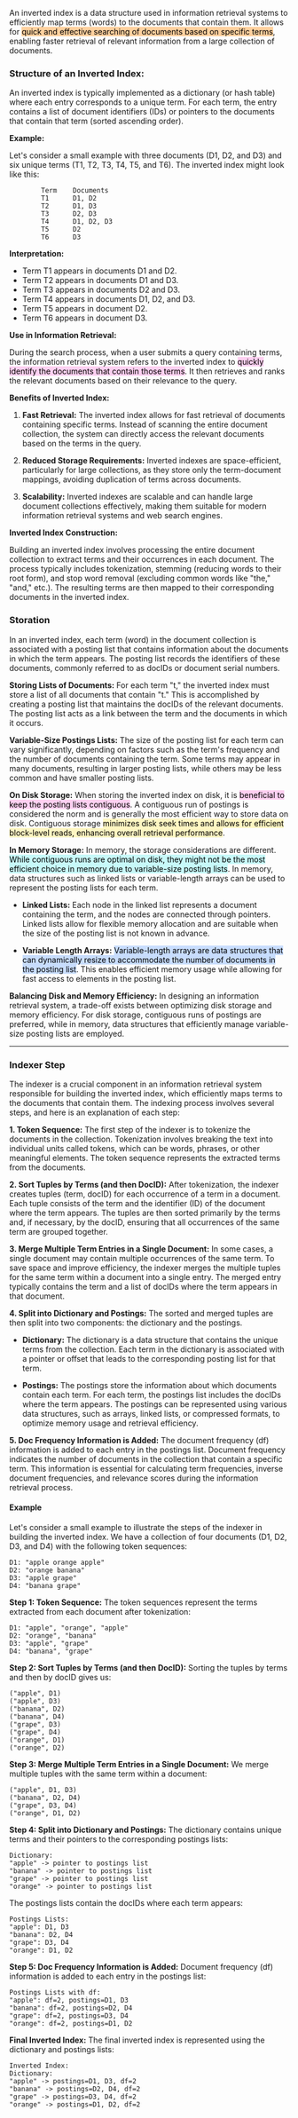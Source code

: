 An inverted index is a data structure used in information retrieval systems to efficiently map terms (words) to the documents that contain them. It allows for <mark style="background: #FFB86CA6;">quick and effective searching of documents based on specific terms</mark>, enabling faster retrieval of relevant information from a large collection of documents.

### Structure of an Inverted Index:

An inverted index is typically implemented as a dictionary (or hash table) where each entry corresponds to a unique term. For each term, the entry contains a list of document identifiers (IDs) or pointers to the documents that contain that term (sorted ascending order).

**Example:**

Let's consider a small example with three documents (D1, D2, and D3) and six unique terms (T1, T2, T3, T4, T5, and T6). The inverted index might look like this:

```
        Term    Documents
        T1      D1, D2
        T2      D1, D3
        T3      D2, D3
        T4      D1, D2, D3
        T5      D2
        T6      D3
```

**Interpretation:**

- Term T1 appears in documents D1 and D2.
- Term T2 appears in documents D1 and D3.
- Term T3 appears in documents D2 and D3.
- Term T4 appears in documents D1, D2, and D3.
- Term T5 appears in document D2.
- Term T6 appears in document D3.

**Use in Information Retrieval:**

During the search process, when a user submits a query containing terms, the information retrieval system refers to the inverted index to <mark style="background: #FFB8EBA6;">quickly identify the documents that contain those terms</mark>. It then retrieves and ranks the relevant documents based on their relevance to the query.

**Benefits of Inverted Index:**

1. **Fast Retrieval:** The inverted index allows for fast retrieval of documents containing specific terms. Instead of scanning the entire document collection, the system can directly access the relevant documents based on the terms in the query.
    
2. **Reduced Storage Requirements:** Inverted indexes are space-efficient, particularly for large collections, as they store only the term-document mappings, avoiding duplication of terms across documents.
    
3. **Scalability:** Inverted indexes are scalable and can handle large document collections effectively, making them suitable for modern information retrieval systems and web search engines.
    

**Inverted Index Construction:**

Building an inverted index involves processing the entire document collection to extract terms and their occurrences in each document. The process typically includes tokenization, stemming (reducing words to their root form), and stop word removal (excluding common words like "the," "and," etc.). The resulting terms are then mapped to their corresponding documents in the inverted index.

### Storation

In an inverted index, each term (word) in the document collection is associated with a posting list that contains information about the documents in which the term appears. The posting list records the identifiers of these documents, commonly referred to as docIDs or document serial numbers.

**Storing Lists of Documents:** For each term "t," the inverted index must store a list of all documents that contain "t." This is accomplished by creating a posting list that maintains the docIDs of the relevant documents. The posting list acts as a link between the term and the documents in which it occurs.

**Variable-Size Postings Lists:** The size of the posting list for each term can vary significantly, depending on factors such as the term's frequency and the number of documents containing the term. Some terms may appear in many documents, resulting in larger posting lists, while others may be less common and have smaller posting lists.

**On Disk Storage:** When storing the inverted index on disk, it is <mark style="background: #FFB8EBA6;">beneficial to keep the posting lists contiguous</mark>. A contiguous run of postings is considered the norm and is generally the most efficient way to store data on disk. Contiguous storage <mark style="background: #FFF3A3A6;">minimizes disk seek times and allows for efficient block-level reads, enhancing overall retrieval performance</mark>.

**In Memory Storage:** In memory, the storage considerations are different. <mark style="background: #ABF7F7A6;">While contiguous runs are optimal on disk, they might not be the most efficient choice in memory due to variable-size posting lists</mark>. In memory, data structures such as linked lists or variable-length arrays can be used to represent the posting lists for each term.

- **Linked Lists:** Each node in the linked list represents a document containing the term, and the nodes are connected through pointers. Linked lists allow for flexible memory allocation and are suitable when the size of the posting list is not known in advance.
    
- **Variable Length Arrays:** <mark style="background: #ADCCFFA6;">Variable-length arrays are data structures that can dynamically resize to accommodate the number of documents in the posting list</mark>. This enables efficient memory usage while allowing for fast access to elements in the posting list.
    

**Balancing Disk and Memory Efficiency:** In designing an information retrieval system, a trade-off exists between optimizing disk storage and memory efficiency. For disk storage, contiguous runs of postings are preferred, while in memory, data structures that efficiently manage variable-size posting lists are employed.

---

### Indexer Step

The indexer is a crucial component in an information retrieval system responsible for building the inverted index, which efficiently maps terms to the documents that contain them. The indexing process involves several steps, and here is an explanation of each step:

**1. Token Sequence:** The first step of the indexer is to tokenize the documents in the collection. Tokenization involves breaking the text into individual units called tokens, which can be words, phrases, or other meaningful elements. The token sequence represents the extracted terms from the documents.

**2. Sort Tuples by Terms (and then DocID):** After tokenization, the indexer creates tuples (term, docID) for each occurrence of a term in a document. Each tuple consists of the term and the identifier (ID) of the document where the term appears. The tuples are then sorted primarily by the terms and, if necessary, by the docID, ensuring that all occurrences of the same term are grouped together.

**3. Merge Multiple Term Entries in a Single Document:** In some cases, a single document may contain multiple occurrences of the same term. To save space and improve efficiency, the indexer merges the multiple tuples for the same term within a document into a single entry. The merged entry typically contains the term and a list of docIDs where the term appears in that document.

**4. Split into Dictionary and Postings:** The sorted and merged tuples are then split into two components: the dictionary and the postings.

- **Dictionary:** The dictionary is a data structure that contains the unique terms from the collection. Each term in the dictionary is associated with a pointer or offset that leads to the corresponding posting list for that term.
    
- **Postings:** The postings store the information about which documents contain each term. For each term, the postings list includes the docIDs where the term appears. The postings can be represented using various data structures, such as arrays, linked lists, or compressed formats, to optimize memory usage and retrieval efficiency.
    

**5. Doc Frequency Information is Added:** The document frequency (df) information is added to each entry in the postings list. Document frequency indicates the number of documents in the collection that contain a specific term. This information is essential for calculating term frequencies, inverse document frequencies, and relevance scores during the information retrieval process.

#### Example

Let's consider a small example to illustrate the steps of the indexer in building the inverted index. We have a collection of four documents (D1, D2, D3, and D4) with the following token sequences:

```
D1: "apple orange apple"
D2: "orange banana"
D3: "apple grape"
D4: "banana grape"
```

**Step 1: Token Sequence:** The token sequences represent the terms extracted from each document after tokenization:

```
D1: "apple", "orange", "apple"
D2: "orange", "banana"
D3: "apple", "grape"
D4: "banana", "grape"
```

**Step 2: Sort Tuples by Terms (and then DocID):** Sorting the tuples by terms and then by docID gives us:

```
("apple", D1)
("apple", D3)
("banana", D2)
("banana", D4)
("grape", D3)
("grape", D4)
("orange", D1)
("orange", D2)
```

**Step 3: Merge Multiple Term Entries in a Single Document:** We merge multiple tuples with the same term within a document:

```
("apple", D1, D3)
("banana", D2, D4)
("grape", D3, D4)
("orange", D1, D2)
```

**Step 4: Split into Dictionary and Postings:** The dictionary contains unique terms and their pointers to the corresponding postings lists:

```
Dictionary:
"apple" -> pointer to postings list
"banana" -> pointer to postings list
"grape" -> pointer to postings list
"orange" -> pointer to postings list
```

The postings lists contain the docIDs where each term appears:

```
Postings Lists:
"apple": D1, D3
"banana": D2, D4
"grape": D3, D4
"orange": D1, D2
```

**Step 5: Doc Frequency Information is Added:** Document frequency (df) information is added to each entry in the postings list:

```
Postings Lists with df:
"apple": df=2, postings=D1, D3
"banana": df=2, postings=D2, D4
"grape": df=2, postings=D3, D4
"orange": df=2, postings=D1, D2
```

**Final Inverted Index:** The final inverted index is represented using the dictionary and postings lists:

```
Inverted Index:
Dictionary:
"apple" -> postings=D1, D3, df=2
"banana" -> postings=D2, D4, df=2
"grape" -> postings=D3, D4, df=2
"orange" -> postings=D1, D2, df=2
```